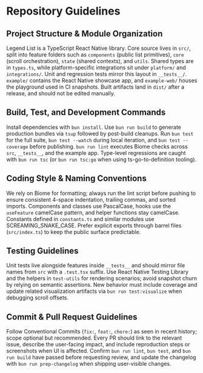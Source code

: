 # Repository Guidelines

## Project Structure & Module Organization
Legend List is a TypeScript React Native library. Core source lives in `src/`, split into feature folders such as `components` (public list primitives), `core` (scroll orchestration), `state` (shared contexts), and `utils`. Shared types are in `types.ts`, while platform-specific integrations sit under `platform/` and `integrations/`. Unit and regression tests mirror this layout in `__tests__/`. `example/` contains the React Native showcase app, and `example-web/` houses the playground used in CI snapshots. Built artifacts land in `dist/` after a release, and should not be edited manually.

## Build, Test, and Development Commands
Install dependencies with `bun install`. Use `bun run build` to generate production bundles via `tsup` followed by post-build cleanups. Run `bun test` for the full suite, `bun test --watch` during local iteration, and `bun test --coverage` before publishing. `bun run lint` executes Biome checks across `src`, `__tests__`, and the example app. Type-level regressions are caught with `bun run tsc` (or `bun run tsc:go` when using ts-go-to-definition tooling).

## Coding Style & Naming Conventions
We rely on Biome for formatting; always run the lint script before pushing to ensure consistent 4-space indentation, trailing commas, and sorted imports. Components and classes use PascalCase, hooks use the `useFeature` camelCase pattern, and helper functions stay camelCase. Constants defined in `constants.ts` and similar modules use SCREAMING_SNAKE_CASE. Prefer explicit exports through barrel files (`src/index.ts`) to keep the public surface predictable.

## Testing Guidelines
Unit tests live alongside features inside `__tests__` and should mirror file names from `src` with a `.test.tsx` suffix. Use React Native Testing Library and the helpers in `test-utils` for rendering scenarios; avoid snapshot churn by relying on semantic assertions. New behavior must include coverage and update related visualization artifacts via `bun run test:visualize` when debugging scroll offsets.

## Commit & Pull Request Guidelines
Follow Conventional Commits (`fix:`, `feat:`, `chore:`) as seen in recent history; scope optional but recommended. Every PR should link to the relevant issue, describe the user-facing impact, and include reproduction steps or screenshots when UI is affected. Confirm `bun run lint`, `bun test`, and `bun run build` have passed before requesting review, and update the changelog with `bun run prep-changelog` when shipping user-visible changes.
